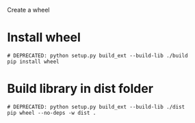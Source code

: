 Create a wheel 

# Install wheel  
```shell 
# DEPRECATED: python setup.py build_ext --build-lib ./build
pip install wheel 
```

# Build library in dist folder
```shell 
# DEPRECATED: python setup.py build_ext --build-lib ./dist
pip wheel --no-deps -w dist . 

```
